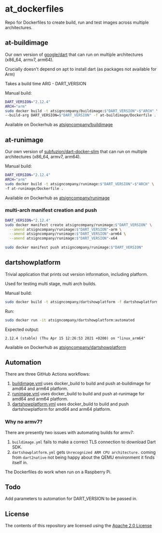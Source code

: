 # at_dockerfiles

Repo for Dockerfiles to create build, run and test images across multiple 
architectures.

## at-buildimage

Our own version of [google/dart](https://github.com/dart-lang/dart_docker) that
can run on multiple architectures (x86_64, armv7, arm64).

Crucially doesn't depend on apt to install dart (as packages not available for Arm)

Takes a build time ARG - DART_VERSION

Manual build:

```bash
DART_VERSION="2.12.4"
ARCH="arm"
sudo docker build -t atsigncompany/buildimage:$"DART_VERSION"-$"ARCH" \
--build-arg DART_VERSION=$"DART_VERSION" -f at-buildimage/Dockerfile .
```

Available on Dockerhub as [atsigncompany/buildimage](https://hub.docker.com/r/atsigncompany/buildimage)

## at-runimage

Our own version of [subfuzion/dart-docker-slim](https://github.com/subfuzion/dart-docker-slim)
that can run on multiple architectures (x86_64, armv7, arm64).

Manual build:

```bash
DART_VERSION="2.12.4"
ARCH="arm"
sudo docker build -t atsigncompany/runimage:$"DART_VERSION"-$"ARCH" \
-f at-runimage/Dockerfile .
```

Available on Dockerhub as [atsigncompany/runimage](https://hub.docker.com/r/atsigncompany/runimage)

### multi-arch manifest creation and push

```bash
DART_VERSION="2.12.4"
sudo docker manifest create atsigncompany/runimage:$"DART_VERSION" \
  --amend atsigncompany/runimage:$"DART_VERSION"-arm \
  --amend atsigncompany/runimage:$"DART_VERSION"-arm64 \
  --amend atsigncompany/runimage:$"DART_VERSION"-x64
  
sudo docker manifest push atsigncompany/runimage:$"DART_VERSION"
```

## dartshowplatform

Trivial application that prints out version information, including platform.

Used for testing multi stage, multi arch builds.

Manual build:

```bash
sudo docker build -t atsigncompany/dartshowplatform -f dartshowplatform/Dockerfile .
```

Run:

```bash
sudo docker run -it atsigncompany/dartshowplatform:automated
```

Expected output:

```log
2.12.4 (stable) (Thu Apr 15 12:26:53 2021 +0200) on "linux_arm64"
```

Available on Dockerhub as [atsigncompany/dartshowplatform](https://hub.docker.com/r/atsigncompany/dartshowplatform)

## Automation

There are three GitHub Actions workflows:

1. [buildimage.yml](.github/workflows/buildimage.yml) uses docker_build to build and push at-buildimage
for amd64 and arm64 platform.
2. [runimage.yml](.github/workflows/runimage.yml) uses docker_build to build and push at-runimage
for amd64 and arm64 platform.
3. [dartshowplatform.yml](.github/workflows/dartshowplatform.yml) uses docker_build to build and push dartshowplatform
for amd64 and arm64 platform.

### Why no armv7?

There are presently two issues with automating builds for armv7:

1. `buildimage.yml` fails to make a correct TLS connection to download Dart SDK.
2. `dartshowplatform.yml` gets `Unrecognized ARM CPU architecture.` coming from `dart2native` not being happy about the QEMU environment it finds itself in.

The Dockerfiles do work when run on a Raspberry Pi.

## Todo

Add parameters to automation for DART_VERSION to be passed in.

## License

The contents of this repository are licensed using the [Apache 2.0 License](LICENSE)
